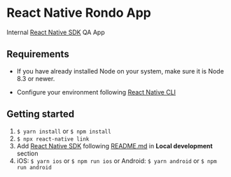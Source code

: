 # React Native Rondo App

Internal [React Native SDK](https://github.com/Leanplum/Leanplum-ReactNative-SDK) QA App

## Requirements

* If you have already installed Node on your system, make sure it is Node 8.3 or newer.

* Configure your environment following [React Native CLI](https://reactnative.dev/docs/getting-started)

## Getting started

1. `$ yarn install` or `$ npm install`
2. `$ npx react-native link`
3. Add [React Native SDK](https://github.com/Leanplum/Leanplum-ReactNative-SDK) following [README.md](https://github.com/Leanplum/Leanplum-ReactNative-SDK/blob/master/README.md) in **Local development** section
4. iOS: `$ yarn ios` or `$ npm run ios` or Android: `$ yarn android` or `$ npm run android`
